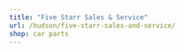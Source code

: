 ```yaml
---
title: "Five Starr Sales & Service"
url: /hudson/five-starr-sales-and-service/
shop: car parts
---
```

